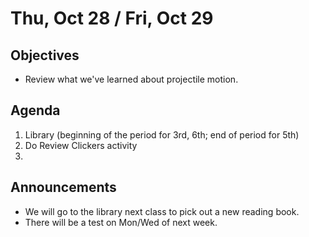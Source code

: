 Thu, Oct 28 / Fri, Oct 29
=====================  
  
Objectives  
------------  
- Review what we've learned about projectile motion.
  
  
Agenda    
---------    

1.  Library (beginning of the period for 3rd, 6th; end of period for 5th)
2. Do Review Clickers activity
3. 

Announcements 
 -------------  
- We will go to the library next class to pick out a new reading book.
- There will be a test on Mon/Wed of next week.
<!--stackedit_data:
eyJoaXN0b3J5IjpbLTEzMjY3ODY0ODcsNTQ2NTcwOTQxLC0xMz
Y3NTI0NzY2LDE4MzQ2MDg4NTcsMjE0MTY3NDgyMyw3ODQwMTg3
Miw1NzY2OTEwNzMsLTEzNjMyNjc3NjMsLTIxNDY2NTIxMTYsMT
Q1NzA5MzQyMiwtMjAxMjkwMDM1NSwtMTQ2Njk3NjYsLTk4NjY5
Mzc5NywtMjAwNDcwNTA5OCwtMTc3Njc4NzkzNywtMzQ0MzI2OT
U5LDIwNDM3MzIzODEsMzk3NjgyMzM0LC01NTQ0NDMwNDksNjA0
NzI3MTc4XX0=
-->